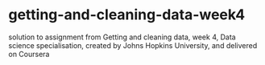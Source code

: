 # getting-and-cleaning-data-week4
solution to assignment from Getting and cleaning data, week 4, Data science specialisation, created by Johns Hopkins University, and delivered on Coursera


